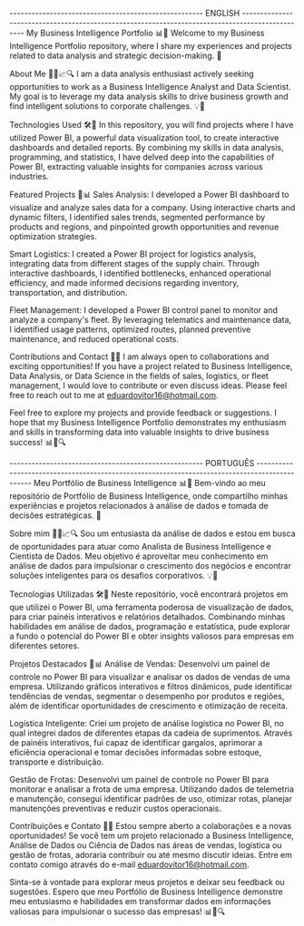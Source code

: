 ----------------------------------------------------- ENGLISH ------------------------------------------------------------------------------------------------
My Business Intelligence Portfolio 📊🔬
Welcome to my Business Intelligence Portfolio repository, where I share my experiences and projects related to data analysis and strategic decision-making. 🚀

About Me 👨‍💼📈🔍
I am a data analysis enthusiast actively seeking opportunities to work as a Business Intelligence Analyst and Data Scientist. My goal is to leverage my data analysis skills to drive business growth and find intelligent solutions to corporate challenges. 💡💼

Technologies Used 🛠️🔢
In this repository, you will find projects where I have utilized Power BI, a powerful data visualization tool, to create interactive dashboards and detailed reports. By combining my skills in data analysis, programming, and statistics, I have delved deep into the capabilities of Power BI, extracting valuable insights for companies across various industries.

Featured Projects 🌟📊
Sales Analysis: I developed a Power BI dashboard to visualize and analyze sales data for a company. Using interactive charts and dynamic filters, I identified sales trends, segmented performance by products and regions, and pinpointed growth opportunities and revenue optimization strategies.

Smart Logistics: I created a Power BI project for logistics analysis, integrating data from different stages of the supply chain. Through interactive dashboards, I identified bottlenecks, enhanced operational efficiency, and made informed decisions regarding inventory, transportation, and distribution.

Fleet Management: I developed a Power BI control panel to monitor and analyze a company's fleet. By leveraging telematics and maintenance data, I identified usage patterns, optimized routes, planned preventive maintenance, and reduced operational costs.

Contributions and Contact 🤝📩
I am always open to collaborations and exciting opportunities! If you have a project related to Business Intelligence, Data Analysis, or Data Science in the fields of sales, logistics, or fleet management, I would love to contribute or even discuss ideas. Please feel free to reach out to me at eduardovitor16@hotmail.com.

Feel free to explore my projects and provide feedback or suggestions. I hope that my Business Intelligence Portfolio demonstrates my enthusiasm and skills in transforming data into valuable insights to drive business success! 📊💼🔍

----------------------------------------------------- PORTUGUÊS ----------------------------------------------------------------------------------------------
Meu Portfólio de Business Intelligence 📊🔬
Bem-vindo ao meu repositório de Portfólio de Business Intelligence, onde compartilho minhas experiências e projetos relacionados à análise de dados e tomada de decisões estratégicas. 🚀

Sobre mim 👨‍💼📈🔍
Sou um entusiasta da análise de dados e estou em busca de oportunidades para atuar como Analista de Business Intelligence e Cientista de Dados. Meu objetivo é aproveitar meu conhecimento em análise de dados para impulsionar o crescimento dos negócios e encontrar soluções inteligentes para os desafios corporativos. 💡💼

Tecnologias Utilizadas 🛠️🔢
Neste repositório, você encontrará projetos em que utilizei o Power BI, uma ferramenta poderosa de visualização de dados, para criar painéis interativos e relatórios detalhados. Combinando minhas habilidades em análise de dados, programação e estatística, pude explorar a fundo o potencial do Power BI e obter insights valiosos para empresas em diferentes setores.

Projetos Destacados 🌟📊
Análise de Vendas: Desenvolvi um painel de controle no Power BI para visualizar e analisar os dados de vendas de uma empresa. Utilizando gráficos interativos e filtros dinâmicos, pude identificar tendências de vendas, segmentar o desempenho por produtos e regiões, além de identificar oportunidades de crescimento e otimização de receita.

Logística Inteligente: Criei um projeto de análise logística no Power BI, no qual integrei dados de diferentes etapas da cadeia de suprimentos. Através de painéis interativos, fui capaz de identificar gargalos, aprimorar a eficiência operacional e tomar decisões informadas sobre estoque, transporte e distribuição.

Gestão de Frotas: Desenvolvi um painel de controle no Power BI para monitorar e analisar a frota de uma empresa. Utilizando dados de telemetria e manutenção, consegui identificar padrões de uso, otimizar rotas, planejar manutenções preventivas e reduzir custos operacionais.

Contribuições e Contato 🤝📩
Estou sempre aberto a colaborações e a novas oportunidades! Se você tem um projeto relacionado a Business Intelligence, Análise de Dados ou Ciência de Dados nas áreas de vendas, logística ou gestão de frotas, adoraria contribuir ou até mesmo discutir ideias. Entre em contato comigo através do e-mail eduardovitor16@hotmail.com.

Sinta-se à vontade para explorar meus projetos e deixar seu feedback ou sugestões. Espero que meu Portfólio de Business Intelligence demonstre meu entusiasmo e habilidades em transformar dados em informações valiosas para impulsionar o sucesso das empresas! 📊💼🔍
